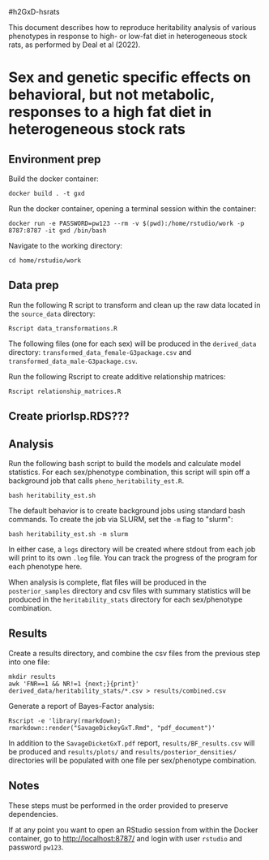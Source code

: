 #h2GxD-hsrats

This document describes how to reproduce heritability analysis of various phenotypes in response to high- or low-fat diet in heterogeneous stock rats, as performed by Deal et al (2022). 

Sex and genetic specific effects on behavioral, but not metabolic, responses to a high fat diet in heterogeneous stock rats   
========================================================================

Environment prep
----------------

Build the docker container:

```
docker build . -t gxd 
```

Run the docker container, opening a terminal session within the container:

```
docker run -e PASSWORD=pw123 --rm -v $(pwd):/home/rstudio/work -p 8787:8787 -it gxd /bin/bash
```

Navigate to the working directory: 

```
cd home/rstudio/work 
```

Data prep
---------
Run the following R script to transform and clean up the raw data located in the `source_data` directory: 

```
Rscript data_transformations.R
```

The following files (one for each sex) will be produced in the `derived_data` directory: `transformed_data_female-G3package.csv` and `transformed_data_male-G3package.csv`. 

Run the following Rscript to create additive relationship matrices:

```
Rscript relationship_matrices.R 
```

## Create priorlsp.RDS???

Analysis
--------

Run the following bash script to build the models and calculate model statistics. For each sex/phenotype combination, this script will spin off a background job that calls `pheno_heritability_est.R`. 

```
bash heritability_est.sh 
```

The default behavior is to create background jobs using standard bash commands. To create the job via SLURM, set the `-m` flag to "slurm": 

```
bash heritability_est.sh -m slurm 
```

In either case, a `logs` directory will be created where stdout from each job will print to its own `.log` file. You can track the progress of the program for each phenotype here. 

When analysis is complete, flat files will be produced in the `posterior_samples` directory and csv files with summary statistics will be produced in the `heritability_stats` directory for each sex/phenotype combination.

Results
-------

Create a results directory, and combine the csv files from the previous step into one file: 

```
mkdir results
awk 'FNR==1 && NR!=1 {next;}{print}' derived_data/heritability_stats/*.csv > results/combined.csv
```

Generate a report of Bayes-Factor analysis:

```
Rscript -e 'library(rmarkdown); rmarkdown::render("SavageDickeyGxT.Rmd", "pdf_document")'
```

In addition to the `SavageDicketGxT.pdf` report, `results/BF_results.csv` will be produced and `results/plots/` and `results/posterior_densities/` directories will be populated with one file per sex/phenotype combination. 

Notes
-----
These steps must be performed in the order provided to preserve dependencies. 

If at any point you want to open an RStudio session from within the Docker container, go to [http://localhost:8787/](http://localhost:8787/) and login with user `rstudio` and password `pw123`. 